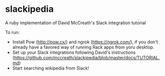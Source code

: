 # slackipedia
A ruby implementation of David McCreath's Slack integration tutorial


To run:

* Install Pow (http://pow.cx/) and ngrok (https://ngrok.com/), if you don't already have a favored way of running Rack apps from yoru desktop.
* Set up your Slack integrations following David's instructions (https://github.com/mccreath/slackipedia/blob/master/docs/TUTORIAL.md)
* Start searching wikipedia from Slack!
